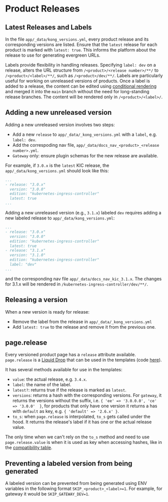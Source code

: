 # Product Releases

## Latest Releases and Labels

In the file `app/_data/kong_versions.yml`, every product release and its corresponding versions are listed. Ensure that the `latest` release for each product is marked with `latest: true`. This informs the platform about the release to use for generating evergreen URLs.

Labels provide flexibility in handling releases. Specifying `label: dev` on a release, alters the URL structure from `/<product>/<release number>/**/` to `/<product>/<label>/**/`, such as `/<product>/dev/**/`. Labels are particularly useful for working on unreleased versions of products. Once a label is added to a release, the content can be edited using [conditional rendering](https://docs.konghq.com/contributing/single-sourced-versions/) and merged it into the `main` branch without the need for long-standing release branches. The content will be rendered only in `/<product>/<label>/`.


## Adding a new unreleased version

Adding a new unreleased version involves two steps:
* Add a new `release` to `app/_data/_kong_versions.yml` with a `label`, e.g. `label: dev`.
* Add the correspoding nav file, `app/_data/docs_nav_<product>_<release number>.yml`.
* `Gateway` only: ensure plugin schemas for the new release are available.

For example, if `3.0.x` is the `latest` KIC release, the `app/_data/kong_versions.yml` should look like this:

```yaml
...
- release: "3.0.x"
  version: "3.0.0"
  edition: "kubernetes-ingress-controller"
  latest: true
...
```

Adding a new unreleased version (e.g., `3.1.x`) labeled `dev` requires adding a new labeled release to `app/_data/kong_versions.yml`:

```yaml
...
- release: "3.0.x"
  version: "3.0.0"
  edition: "kubernetes-ingress-controller"
  latest: true
- release: "3.1.x"
  version: "3.1.0"
  edition: "kubernetes-ingress-controller"
  label: "dev"
...
```

and the corresponding nav file `app/_data/docs_nav_kic_3.1.x`.
The changes for 3.1.x will be rendered in `/kubernetes-ingress-controller/dev/**/`.

## Releasing a version

When a new version is ready for release:
* Remove the label from the release in `app/_data/_kong_versions.yml`
* Add `latest: true` to the release and remove it from the previous one.

## page.release

Every versioned product page has a `release` attribute available.
`page.release` is a [Liquid Drop](https://github.com/Shopify/liquid/wiki/Introduction-to-Drops) that can be used in the templates (code [here](https://github.com/Kong/jekyll-generator-single-source/blob/82966bb101a62400839d35c06c0d406d5a1439d5/lib/jekyll/generator-single-source/liquid/drops/release.rb)).


It has several methods available for use in the templates:
* `value`: the actual release, e.g. `3.4.x`.
* `label`: the name of the label.
* `latest?`: returns true if the release is marked as `latest`.
* `versions`:  returns a hash with the corresponding versions. For `gateway`, it returns the versions without the suffix, i.e.  `{ 'ee' => '3.0.0.0', 'ce' => '3.0.0'  }`, for products that only have one version it returns a has with `default` as key, e.g. `{ 'default' => '2.6.x' }`.
* `to_s`: when `page.release` is interpolated, `to_s` gets called under the hood. It returns the release's label if it has one or the actual release value.

The only time when we can't rely on the `to_s` method and need to use `page.release.value` is when it is used as key when accessing hashes, like in the [compatibility table](https://github.com/Kong/docs.konghq.com/blob/8508a4d9479b73a40390af8eeae0ba65598f73c8/app/gateway/2.6.x/compatibility.md#L12).

## Preventing a labeled version from being generated

A labeled version can be prevented from being generated using ENV variables
in the following format `SKIP_<product>_<label>=1`. For example, for gateway
it would be `SKIP_GATEWAY_DEV=1`.
